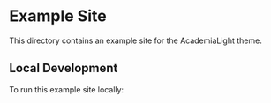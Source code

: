 # Example Site

This directory contains an example site for the AcademiaLight theme.

## Local Development

To run this example site locally: 